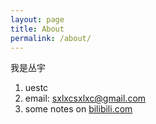 ```yaml
---
layout: page
title: About
permalink: /about/
---
```


我是丛宇
  

1. uestc
2. email: sxlxcsxlxc@gmail.com
3. some notes on [bilibili.com](https://space.bilibili.com/321766296/article)